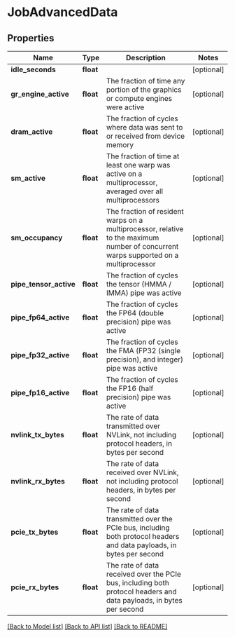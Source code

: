 # JobAdvancedData

## Properties
Name | Type | Description | Notes
------------ | ------------- | ------------- | -------------
**idle_seconds** | **float** |  | [optional] 
**gr_engine_active** | **float** | The fraction of time any portion of the graphics or compute engines were active | [optional] 
**dram_active** | **float** | The fraction of cycles where data was sent to or received from device memory | [optional] 
**sm_active** | **float** | The fraction of time at least one warp was active on a multiprocessor, averaged over all multiprocessors | [optional] 
**sm_occupancy** | **float** | The fraction of resident warps on a multiprocessor, relative to the maximum number of concurrent warps supported on a multiprocessor | [optional] 
**pipe_tensor_active** | **float** | The fraction of cycles the tensor (HMMA / IMMA) pipe was active | [optional] 
**pipe_fp64_active** | **float** | The fraction of cycles the FP64 (double precision) pipe was active | [optional] 
**pipe_fp32_active** | **float** | The fraction of cycles the FMA (FP32 (single precision), and integer) pipe was active | [optional] 
**pipe_fp16_active** | **float** | The fraction of cycles the FP16 (half precision) pipe was active | [optional] 
**nvlink_tx_bytes** | **float** | The rate of data transmitted over NVLink, not including protocol headers, in bytes per second | [optional] 
**nvlink_rx_bytes** | **float** | The rate of data received over NVLink, not including protocol headers, in bytes per second | [optional] 
**pcie_tx_bytes** | **float** | The rate of data transmitted over the PCIe bus, including both protocol headers and data payloads, in bytes per second | [optional] 
**pcie_rx_bytes** | **float** | The rate of data received over the PCIe bus, including both protocol headers and data payloads, in bytes per second | [optional] 

[[Back to Model list]](../README.md#documentation-for-models) [[Back to API list]](../README.md#documentation-for-api-endpoints) [[Back to README]](../README.md)

